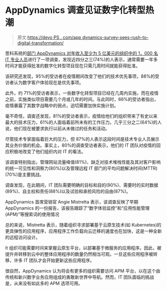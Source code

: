 # AppDynamics 调查见证数字化转型热潮

> 原文:[https://devo PS . com/app dynamics-survey-sees-rush-to-digital-transformation/](https://devops.com/appdynamics-survey-sees-rush-to-digital-transformation/)

思科系统的[部门 AppDynamics 对年收入至少为 5 亿美元的组织中的 1，000 名 IT 专业人员](https://devops.com/appdynamics-buy-expands-ciscos-devops/)进行了一项调查，发现近四分之三(74%)的人表示，通常需要一年多时间才能获得批准的数字化转型项目现在只需几周时间就能获得批准。

该研究还发现，95%的受访者在疫情期间改变了他们的技术优先事项，88%的受访者认为数字客户体验现在是优先事项。

此外，约 71%的受访者表示，一些数字化转型项目已经在几周内实施，而在疫情之前，实施类似项目需要几个月或几年的时间。与此同时，66%的受访者指出，疫情暴露了其数字战略中的弱点，迫切需要加快实施计划。

毫不奇怪，调查还发现，81%的受访者表示，疫情给他们的组织带来了有史以来最大的技术压力，61%的人面临着前所未有的工作压力。几乎三分之二(64%)的人说，他们现在被要求执行以前从未做过的任务和活动。

尽管技术专家面临着巨大的压力，但 87%的人表示这段时间是技术专业人员展示其业务价值的机会。事实上，80%的调查受访者表示，他们的 IT 团队对疫情的回应积极地改变了他们组织内对 IT 的看法。

该调查特别指出，管理网站流量峰值(81%)、缺乏对技术堆栈性能及其对客户影响的统一可见性和洞察力(80%)以及管理远程 IT 部门的平均问题解决时间(MTTR)(70%)是主要挑战。

调查发现，在此期间，IT 团队需要明确的目标和目的(90%)、需要时的实时数据(89%)、自主权和责任(88%)以及试验和承担风险的自由(87%)。

AppDynamics 首席营销官 Angie Mistretta 表示，该调查反映了早期 AppDynamics 的一份报告，该报告跟踪了“数字体验监控”和“应用性能管理(APM)”等搜索词的使用情况

总的来说，Mistretta 表示，随着组织寻求部署基于云原生技术(如 Kubernetes)的更具弹性的应用程序，应用程序工作负载向云迁移的速度也在加快，这是一种全新的远程访问设计。

It 组织可能需要时间来掌握云原生平台，以部署基于微服务的应用程序。因此，被提升并转移到云中的整体应用程序的数量仍然相当可观。一旦这些应用程序被转移，许多 IT 团队才会开始更新这些应用程序。

很自然，AppDynamics 认为将会有更多的组织需要访问 APM 平台，以在这个由传统和新兴数字业务应用组成的勇敢新世界中导航。然而，IT 团队面临的挑战是，从来没有如此多的 APM 选项可用。